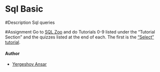 # Sql Basic

#Description
Sql queries

#Assignment
Go to [SQL Zoo](https://sqlzoo.net/wiki/SQL_Tutorial) and do Tutorials 0-9 listed under the “Tutorial Section” and the quizzes listed at the end of each. The first is the [“Select” tutorial](https://sqlzoo.net/wiki/SELECT_basics). 

#### Author
* [Yergeshov Ansar](https://github.com/ansaryergesh)